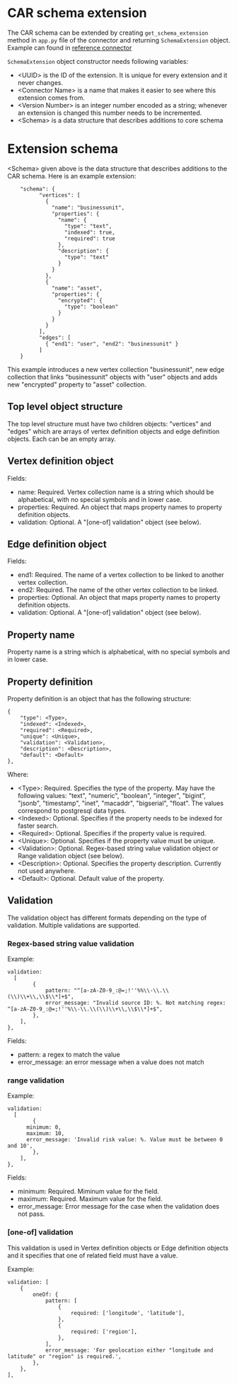 # CAR schema extension

The CAR schema can be extended by creating `get_schema_extension` method in `app.py` file of the connector and returning `SchemaExtension` object.
Example can found in [reference connector](./connectors/reference_connector/app.py)

`SchemaExtension` object constructor needs following variables:
- \<UUID\> is the ID of the extension. It is unique for every extension and it never changes.
- \<Connector Name\> is a name that makes it easier to see where this extension comes from.
- \<Version Number\> is an integer number encoded as a string; whenever an extension is changed this number needs to be incremented.
- \<Schema\> is a data structure that describes additions to core schema

# Extension schema

\<Schema> given above is the data structure that describes additions to the CAR schema.
Here is an example extension:

```
    "schema": {
		  "vertices": [
			{
			  "name": "businessunit",
			  "properties": {
				"name": {
				  "type": "text",
				  "indexed": true,
				  "required": true
				},
				"description": {
				  "type": "text"
				}
			  }
			},
			{
			  "name": "asset",
			  "properties": {
				"encrypted": {
				  "type": "boolean"
				}
			  }
			}
		  ],
		  "edges": [
			{ "end1": "user", "end2": "businessunit" }
		  ]
    }
```

This example introduces a new vertex collection "businessunit", new edge collection that links "businessunit" objects with "user" objects and adds new "encrypted" property to "asset" collection.

## Top level object structure

The top level structure must have two children objects: "vertices" and "edges" which are arrays of vertex definition objects and edge definition objects. Each can be an empty array.

## Vertex definition object

Fields:
- name: Required. Vertex collection name is a string which should be alphabetical, with no special symbols and in lower case.
- properties: Required. An object that maps property names to property definition objects.
- validation: Optional. A "\[one-of\] validation" object (see below).

## Edge definition object

Fields:
- end1: Required. The name of a vertex collection to be linked to another vertex collection.
- end2: Required. The name of the other vertex collection to be linked.
- properties: Optional. An object that maps property names to property definition objects.
- validation: Optional. A "\[one-of\] validation" object (see below).

## Property name

Property name is a string which is alphabetical, with no special symbols and in lower case.

## Property definition

Property definition is an object that has the following structure:

```
{
    "type": <Type>,
    "indexed": <Indexed>,
    "required": <Required>,
    "unique": <Unique>,
    "validation": <Validation>,
    "description": <Description>,
    "default": <Default>
},
```

Where:
- \<Type\>: Required. Specifies the type of the property. May have the following values: "text", "numeric", "boolean", "integer", "bigint", "jsonb", "timestamp", "inet", "macaddr", "bigserial", "float". The values correspond to postgresql data types.
- \<Indexed\>: Optional. Specifies if the property needs to be indexed for faster search.
- \<Required\>: Optional. Specifies if the property value is required.
- \<Unique\>: Optional. Specifies if the property value must be unique.
- \<Validation\>: Optional. Regex-based string value validation object or Range validation object (see below).
- \<Description\>: Optional. Specifies the property description. Currently not used anywhere.
- \<Default\>: Optional. Default value of the property.

## Validation

The validation object has different formats depending on the type of validation. Multiple validations are supported.

### Regex-based string value validation

Example:
```
validation:
  [
		{
			pattern: "^[a-zA-Z0-9_:@=;!''%%\\-\\.\\(\\)\\+\\,\\$\\*]+$",
			error_message: "Invalid source ID: %. Not matching regex: ^[a-zA-Z0-9_:@=;!''%\\-\\.\\(\\)\\+\\,\\$\\*]+$",
		},
	],
},
```

Fields:
- pattern: a regex to match the value
- error_message: an error message when a value does not match

### range validation

Example:
```
validation:
  [
		{
      minimum: 0,
      maximum: 10,
      error_message: 'Invalid risk value: %. Value must be between 0 and 10',
		},
	],
},
```

Fields:
- minimum: Required. Miminum value for the field.
- maximum: Required. Maximum value for the field.
- error_message: Error message for the case when the validation does not pass.


### \[one-of\] validation

This validation is used in Vertex definition objects or Edge definition objects and it specifies that one of related field must have a value.

Example:
```
validation: [
	{
		oneOf: {
			pattern: [
				{
					required: ['longitude', 'latitude'],
				},
				{
					required: ['region'],
				},
			],
			error_message: 'For geolocation either "longitude and latitude" or "region" is required.',
		},
	},
],
```
